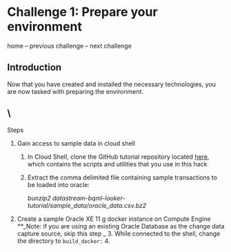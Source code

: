 

# Challenge 1: Prepare your environment 

home – previous challenge – next challenge 


## Introduction

Now that you have created and installed the necessary technologies, you are now tasked with preparing the environment.


##  \
Steps



1. Gain access to sample data in cloud shell 
    1. In Cloud Shell, clone the GitHub tutorial repository located [here](https://github.com/caugusto/datastream-bqml-looker-tutorial.git), which contains the scripts and utilities that you use in this hack 
    2. Extract the comma delimited file containing sample transactions to be loaded into oracle:

        _bunzip2 datastream-bqml-looker-tutorial/sample\_data/oracle\_data.csv.bz2_

2. Create a sample Oracle XE 11 g docker instance on Compute Engine \*\*_Note: if you are using an existing Oracle Database as the change data capture source, skip this step _
    3. While connected to the shell, change the directory to `build_docker:`
    4. 

             
